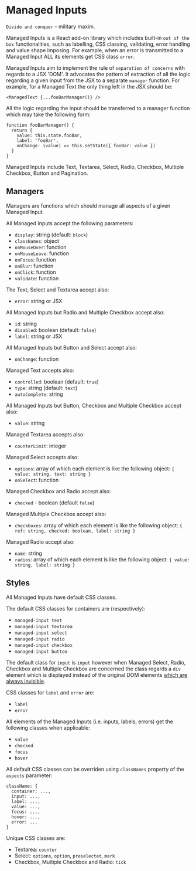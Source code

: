 # Managed Inputs
`Divide and conquer` - military maxim.

Managed Inputs is a React add-on library which includes built-in `out of the box` functionalities, such as labelling, CSS classing, validating, error handling and value shape imposing. For example, when an error is transmitted to a Managed Input ALL its elements get CSS class `error`.

Managed Inputs aim to implement the rule of `separation of concerns` with regards to a JSX 'DOM'. It advocates the pattern of extraction of all the logic regarding a given input from the JSX to a separate `manager` function. For example, for a Managed Text the only thing left in the JSX should be:
```
<ManagedText {...fooBarManager()} />
```
All the logic regarding the input should be transferred to a manager function which may take the following form:
```
function fooBarManager() {
  return {
    value: this.state.fooBar,
    label: 'fooBar',
    onChange: (value) => this.setState({ fooBar: value })
  }
}
```

Managed Inputs include Text, Textarea, Select, Radio, Checkbox, Multiple Checkbox, Button and Pagination.

## Managers
Managers are functions which should manage all aspects of a given Managed Input.

All Managed Inputs accept the following parameters:
* `display`: string (default: `block`)
* `classNames`: object
* `onMouseOver`: function
* `onMouseLeave`: function
* `onFocus`: function
* `onBlur`: function
* `onClick`: function
* `validate`: function

The Text, Select and Textarea accept also:
* `error`: string or JSX

All Managed Inputs but Radio and Multiple Checkbox accept also:
* `id`: string
* `disabled`: boolean (default: `false`)
* `label`: string or JSX

All Managed Inputs but Button and Select accept also:
* `onChange`: function

Managed Text accepts also:
* `controlled`: boolean (default: `true`)
* `type`: string (default: `text`)
* `autoComplete`: string

All Managed Inputs but Button, Checkbox and Multiple Checkbox accept also:
* `value`: string

Managed Textarea accepts also:
* `counterLimit`: integer

Managed Select accepts also:
* `options`: array of which each element is like the following object:
  `{ value: string, text: string }`
* `onSelect`: function

Managed Checkbox and Radio accept also:
* `checked` - boolean (default `false`)

Managed Multiple Checkbox accept also:
* `checkboxes`: array of which each element is like the following object:
  `{ ref: string, checked: boolean, label: string }`

Managed Radio accept also:
* `name`: string
* `radios`: array of which each element is like the following object:
  `{ value: string, label: string }`

## Styles
All Managed Inputs have default CSS classes.

The default CSS classes for containers are (respectively):
* `managed-input text`
* `managed-input textarea`
* `managed-input select`
* `managed-input radio`
* `managed-input checkbox`
* `managed-input button`

The default class for `input` is `input` however when Managed Select, Radio, Checkbox and Multiple Checkbox are concerned the class regards a `div` element which is displayed instead of the original DOM elements <u>which are always invisible</u>.

CSS classes for `label` and `error` are:
* `label`
* `error`

All elements of the Managed Inputs (i.e. inputs, labels, errors) get the following classes when applicable:
* `value`
* `checked`
* `focus`
* `hover`

All default CSS classes can be overriden using `classNames` property of the `aspects` parameter:
```
className: {
  container: ...,
  input: ...,
  label: ...,
  value: ...,
  focus: ...,
  hover: ...,
  error: ...
}
```

Unique CSS classes are:
* Textarea: `counter`
* Select: `options`, `option`, `preselected`, `mark`
* Checkbox, Multiple Checkbox and Radio: `tick`
